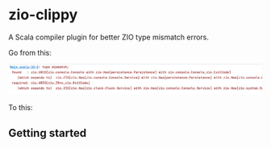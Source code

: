 # zio-clippy

A Scala compiler plugin for better ZIO type mismatch errors.

Go from this:

![](.github/img/before.png)

To this:


## Getting started


